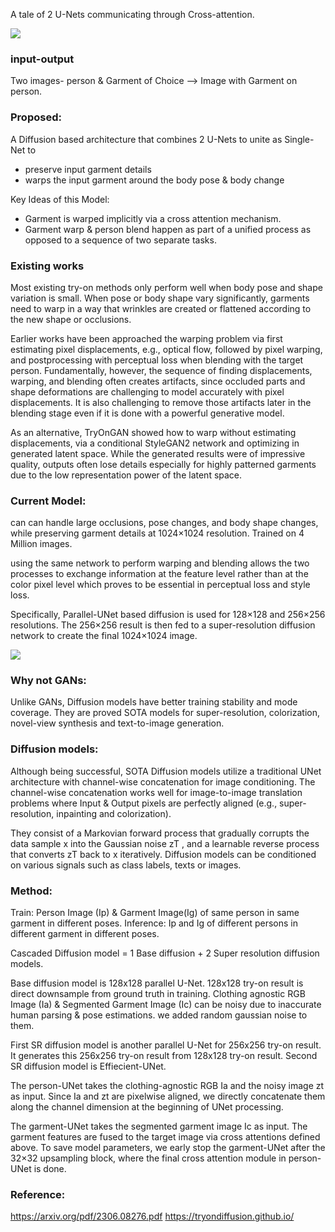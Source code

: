A tale of 2 U-Nets communicating through Cross-attention.

![](../assets/tryondiffusion_img1.png)

### input-output
Two images- person & Garment of Choice  --> Image with Garment on person.

### Proposed:
A Diffusion based architecture that combines 2 U-Nets to unite as Single-Net to 
- preserve input garment details
- warps the input garment around the body pose & body change

Key Ideas of this Model:
- Garment is warped implicitly via a cross attention mechanism.
- Garment warp & person blend happen as part of a unified process as opposed to a sequence of two separate tasks.

### Existing works
Most existing try-on methods only perform well when body pose and shape variation is small. When pose or body shape vary significantly, garments need to warp in a way that wrinkles are created or flattened according to the new shape or occlusions. 

Earlier works have been approached the warping problem via first estimating pixel displacements, e.g., optical flow, followed by pixel warping, and postprocessing with perceptual loss when blending with the target person. Fundamentally, however, the sequence of finding displacements, warping, and blending often creates artifacts, since occluded parts and shape deformations are challenging to model accurately with pixel displacements. It is also challenging to remove those artifacts later in the blending stage even if it is done with a powerful generative model. 

As an alternative, TryOnGAN showed how to warp without estimating displacements, via a conditional StyleGAN2 network and optimizing in generated latent space. While the generated results were of impressive quality, outputs often lose details especially for highly patterned garments due to the low representation power of the latent space. 


### Current Model:
can can handle large occlusions, pose changes, and body shape changes, while preserving garment details at 1024×1024 resolution. Trained on 4 Million images. 

using the same network to perform warping and blending allows the two processes to exchange information at the feature level rather than at the color pixel level which proves to be essential in perceptual loss and style loss. 

Specifically, Parallel-UNet based diffusion is used for 128×128 and 256×256 resolutions. The 256×256 result is then fed to a super-resolution diffusion network to create the final 1024×1024 image.

![](../assets/tryondiffusion_img2.png)
### Why not GANs:
Unlike GANs, Diffusion models have better training stability and mode coverage. They are proved SOTA models for super-resolution, colorization, novel-view synthesis and text-to-image generation.

### Diffusion models:
Although being successful, SOTA Diffusion models utilize a traditional UNet architecture with channel-wise concatenation for image conditioning. The channel-wise concatenation works well for image-to-image translation problems where Input & Output pixels are perfectly aligned (e.g., super-resolution, inpainting and colorization).

They consist of a Markovian forward process that gradually corrupts the data sample x into the Gaussian noise zT , and a learnable reverse process that converts zT back to x iteratively. Diffusion models can be conditioned on various signals such as class labels, texts or images.

### Method:
Train: Person Image (Ip) & Garment Image(Ig) of same person in same garment in different poses.
Inference: Ip and Ig of different persons in different garment in different poses.

Cascaded Diffusion model = 1 Base diffusion + 2 Super resolution diffusion models.

Base diffusion model is 128x128 parallel U-Net. 128x128 try-on result is direct downsample from ground truth in training. Clothing agnostic RGB Image (Ia) & Segmented Garment Image (Ic) can be noisy due to inaccurate human parsing & pose estimations. we added random gaussian noise to them. 

First SR diffusion model is another parallel U-Net for 256x256 try-on result. It generates this 256x256 try-on result from 128x128 try-on result. Second SR diffusion model is Effiecient-UNet. 

The person-UNet takes the clothing-agnostic RGB Ia and the noisy image zt as input. Since Ia and zt are pixelwise aligned, we directly concatenate them along the channel dimension at the beginning of UNet processing. 

The garment-UNet takes the segmented garment image Ic as input. The garment features are fused to the target image via cross attentions defined above. To save model parameters, we early stop the garment-UNet after the 32×32 upsampling block, where the final cross attention module in person-UNet is done.

### Reference:
https://arxiv.org/pdf/2306.08276.pdf
https://tryondiffusion.github.io/


